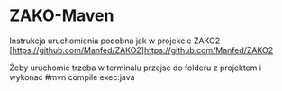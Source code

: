 # ZAKO-Maven  
Instrukcja uruchomienia podobna jak w projekcie ZAKO2  
[https://github.com/Manfed/ZAKO2]https://github.com/Manfed/ZAKO2  

Żeby uruchomić trzeba w terminalu przejsc do folderu z projektem i wykonać #mvn compile exec:java
